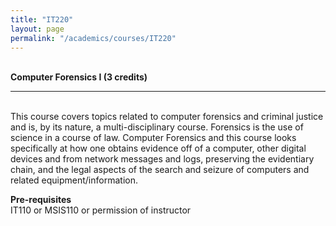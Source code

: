 ```yaml
---
title: "IT220"
layout: page
permalink: "/academics/courses/IT220"
---
```




\
**Computer Forensics I (3 credits)**

---

\
This course covers topics related to computer forensics and criminal justice and is, by its nature, a multi-disciplinary course. Forensics is the use of science in a course of law. Computer Forensics and this course looks specifically at how one obtains evidence off of a computer, other digital devices and from network messages and logs, preserving the evidentiary chain, and the legal aspects of the search and seizure of computers and related equipment/information.

**Pre-requisites**
\
IT110 or MSIS110 or permission of instructor
